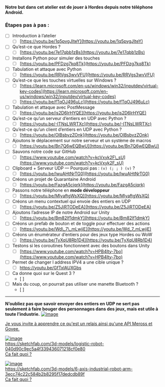 
**Notre but dans cet atelier est de jouer à Hordes depuis notre téléphone Android.**

### Étapes pas à pas :

* [ ] Introduction à l’atelier
  * [ ] [https://youtu.be/1q5pvgJIteY](https://youtu.be/1q5pvgJIteY)
* [ ] Qu’est-ce que Hordes ?
  * [ ] [https://youtu.be/7e17qbb1zBs](https://youtu.be/7e17qbb1zBs)
* [ ] Installons Python pour simuler des touches
  * [ ] [https://youtu.be/PFDzg7kq8Tk](https://youtu.be/PFDzg7kq8Tk)
* [ ] Tabulation et attaque avec Python
  * [ ] [https://youtu.be/RRVgs3wvVFU](https://youtu.be/RRVgs3wvVFU)
* [ ] Qu’est-ce que les touches virtuelles sur Windows ?
  * [ ] [https://learn.microsoft.com/en-us/windows/win32/inputdev/virtual-key-codes](https://learn.microsoft.com/en-us/windows/win32/inputdev/virtual-key-codes)
  * [ ] [https://youtu.be/fTqOJ496uLc](https://youtu.be/fTqOJ496uLc)
* [ ] Tabulation et attaque avec PostMessage
  * [ ] [https://youtu.be/is2D6lrHYQE](https://youtu.be/is2D6lrHYQE)
* [ ] Qu’est-ce qu’un serveur d’entiers en UDP avec Python ?
  * [ ] [https://youtu.be/-ITNsLWRTXc](https://youtu.be/-ITNsLWRTXc)
* [ ] Qu’est-ce qu’un client d’entiers en UDP avec Python ?
  * [ ] [https://youtu.be/OlBsbvzZOnk](https://youtu.be/OlBsbvzZOnk)
* [ ] Ajoutons le déplacement sur notre serveur et un système de macros
  * [ ] [https://youtu.be/Bn7Q6wEQBwU](https://youtu.be/Bn7Q6wEQBwU)
* [ ] Sauvons notre code sur GitHub
  * [ ] [https://www.youtube.com/watch?v=kcVxyk2F\_sU](https://www.youtube.com/watch?v=kcVxyk2F_sU)
* [ ] Clipboard + Serveur UDP — Pourquoi pas : `(v) (; ; ) (v)` ?
  * [ ] [https://youtu.be/lwuAHtNrTG0](https://youtu.be/lwuAHtNrTG0)
* [ ] Créons un projet de Quarantaine Android
  * [ ] [https://youtu.be/FazgA5cjqrk](https://youtu.be/FazgA5cjqrk)
* [ ] Passons notre téléphone en **mode développeur**
  * [ ] [https://youtu.be/MIyaftgWsXQ](https://youtu.be/MIyaftgWsXQ)
* [ ] Créons un menu contextuel qui envoie des entiers en UDP
  * [ ] [https://youtu.be/Z5JiRTODeEA](https://youtu.be/Z5JiRTODeEA)
* [ ] Ajoutons l’adresse IP de notre Android sur Unity
  * [ ] [https://youtu.be/Bm82lf1dmkY](https://youtu.be/Bm82lf1dmkY)
* [ ] Créons un prefab de bouton et de toggle pour effectuer des actions
  * [ ] [https://youtu.be/Wd\_7\_mLwjiE](https://youtu.be/Wd_7_mLwjiE)
* [ ] Créons un énumérateur d’entiers pour des jeux type Hordes ou WoW
  * [ ] [https://youtu.be/TyXqU8Rb1D4](https://youtu.be/TyXqU8Rb1D4)
* [ ] Testons si les coroutines fonctionnent avec des boutons dans Unity
  * [ ] [https://www.youtube.com/watch?v=HPB4Ity-7bo](https://www.youtube.com/watch?v=HPB4Ity-7bo)
* [ ] Permet de changer l address IPV4 a une cible unique ?
  * [ ] https://youtu.be/GfTxlAUXGbs
* [ ] Ca donne quoi sur le Quest 3 ?
  * [ ] 
* [ ] Mais du coup, on pourrait pas utiliser une manette Bluetooth ?
  * [ ] 



---

**N’oubliez pas que savoir envoyer des entiers en UDP ne sert pas seulement à faire bouger des personnages dans des jeux, mais est utile à toute l’industrie.**
[![image](https://github.com/user-attachments/assets/26735502-39a3-4d24-a397-fb631bfe42e6)](https://youtu.be/ZEir102PxJ8?t=484)

[Je vous invite à apprendre ce qu'est un relais ainsi qu'une API Meross et Govee.](https://www.google.com/search?q=meross+govee+and+relay+arduino)


[![image](https://github.com/user-attachments/assets/af3f8c15-b55b-4417-adb3-1b080eef615b)](https://sketchfab.com/3d-models/logistic-robot-040d90c9ec5a4f339436071218cf0e80)  
https://sketchfab.com/3d-models/logistic-robot-040d90c9ec5a4f339436071218cf0e80    
[Ca fait quoi ?](https://www.faulhaber.com/fr/motion/robots-logistiques/)    

[![image](https://github.com/user-attachments/assets/27152b19-5500-4e10-bed6-8656d1203ca5)](https://sketchfab.com/3d-models/6-axis-industrial-robot-arm-3ecc74c22c584b2b8295f17dedcdb89f)  
https://sketchfab.com/3d-models/6-axis-industrial-robot-arm-3ecc74c22c584b2b8295f17dedcdb89f  
[Ca fait quoi ?](https://www.hansrobot.net/elfin-collaborative-robot)    
